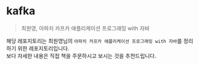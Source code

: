 # kafka
> 최원영, 아파치 카프카 애플리케이션 프로그래밍 with 자바 

해당 레포지토리는 최원영님의 `아파치 카프카 애플리케이션 프로그래밍 with 자바`를 정리하기 위한 레포지토리입니다.     
보다 자세한 내용은 직접 책을 주문하시고 보시는 것을 추천드립니다.    

